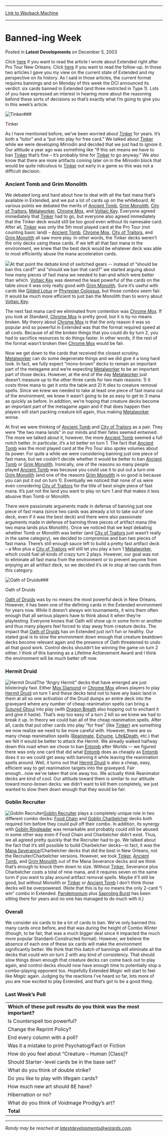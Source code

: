 
---
[Link to Wayback Machine](https://web.archive.org/web/20160508003259/http://magic.wizards.com/en/articles/archive/latest-developments/banned-ing-week-2003-12-05)

[_metadata_:generator]:- "Drupal 7 (http://drupal.org)"
[_metadata_:node]:- "288286"
[_metadata_:publish_date]:- "2003-12-05"
[_metadata_:source]:- "div-main-content"
[_metadata_:title]:- "Banned-ing Week"
[_metadata_:wayback_capture_timestamp]:- "2016-05-08 00:32:59"
[_metadata_:wayback_raw_url]:- "https://web.archive.org/web/20160508003259id_/http://magic.wizards.com/en/articles/archive/latest-developments/banned-ing-week-2003-12-05"
[_metadata_:wayback_url]:- "http://magic.wizards.com/en/articles/archive/latest-developments/banned-ing-week-2003-12-05"
---


Banned-ing Week
===============



 Posted in **Latest Developments**
 on December 5, 2003 











Click [here](http://archive.wizards.com/Magic/Magazine/Article.aspx?x=mtgcom/daily/rb96) if you want to read the article I wrote about Extended right after Pro Tour New Orleans. Click [here](http://archive.wizards.com/Magic/Magazine/Article.aspx?x=mtgcom/daily/rb97) if you want to read the follow-up. In those two articles I gave you my view on the current state of Extended and my perspective on its history. As I said in those articles, the current format requires bannings and on Monday of this week the DCI announced its verdict: six cards banned in Extended (and three restricted in Type 1). Lots of you have expressed an interest in hearing more about the reasoning behind these sorts of decisions so that’s exactly what I’m going to give you in this week’s article.


![Tinker](http://gatherer.wizards.com/Handlers/Image.ashx?size=small&type=card&name=Tinker&options=)### 


Tinker


As I have mentioned before, we’ve been worried about [Tinker](http://gatherer.wizards.com/Pages/Card/Details.aspx?name=Tinker) for years. It’s both a “tutor” and a “put into play for free card.” We talked about [Tinker](http://gatherer.wizards.com/Pages/Card/Details.aspx?name=Tinker) while we were developing *Mirrodin* and decided that we just had to ignore it. Our attitude a year ago was something like “If this set means we have to ban [Tinker](http://gatherer.wizards.com/Pages/Card/Details.aspx?name=Tinker) that’s fine – it’s probably time for [Tinker](http://gatherer.wizards.com/Pages/Card/Details.aspx?name=Tinker) to go anyway.” We also know that there are more artifacts coming later on in the *Mirrodin* block that would be quite ridiculous to [Tinker](http://gatherer.wizards.com/Pages/Card/Details.aspx?name=Tinker) out early in a game so this was not a difficult decision.



### Ancient Tomb and Grim Monolith


We debated long and hard about how to deal with all the fast mana that’s available in Extended, and we put a lot of cards up on the whiteboard. At various points we debated the merits of [Ancient Tomb](http://gatherer.wizards.com/Pages/Card/Details.aspx?name=Ancient+Tomb), [Grim Monolith](http://gatherer.wizards.com/Pages/Card/Details.aspx?name=Grim+Monolith), [City of Traitors](http://gatherer.wizards.com/Pages/Card/Details.aspx?name=City+of+Traitors), [Metalworker](http://gatherer.wizards.com/Pages/Card/Details.aspx?name=Metalworker), [Chrome Mox](http://gatherer.wizards.com/Pages/Card/Details.aspx?name=Chrome+Mox), and [Voltaic Key](http://gatherer.wizards.com/Pages/Card/Details.aspx?name=Voltaic+Key). Everyone agreed immediately that [Tinker](http://gatherer.wizards.com/Pages/Card/Details.aspx?name=Tinker) had to go, but everyone also agreed immediately that the Tinker deck would still be too good even without its namesake card. After all, [Tinker](http://gatherer.wizards.com/Pages/Card/Details.aspx?name=Tinker) was only the 5th most played card at the Pro Tour (not counting basic land) – [Ancient Tomb](http://gatherer.wizards.com/Pages/Card/Details.aspx?name=Ancient+Tomb), [Chrome Mox](http://gatherer.wizards.com/Pages/Card/Details.aspx?name=Chrome+Mox), [City of Traitors](http://gatherer.wizards.com/Pages/Card/Details.aspx?name=City+of+Traitors), and [Grim Monolith](http://gatherer.wizards.com/Pages/Card/Details.aspx?name=Grim+Monolith) all saw more play. In other words, the Tinker decks weren’t the only decks using these cards. If we left all that fast mana in the environment, we knew that the best deck would be whatever deck was able to most efficiently abuse the mana acceleration cards.


![](https://media.wizards.com/legacy/global/images/mtgcom_daily_rb100_pic1_en.jpg)At that point the debate kind of switched gears -- instead of “should be ban this card?” and “should we ban that card?” we started arguing about how many pieces of fast mana we needed to ban and which were better than which. [Voltaic Key](http://gatherer.wizards.com/Pages/Card/Details.aspx?name=Voltaic+Key) was deemed the least powerful of the cards on the table since it was only really good with [Grim Monolith](http://gatherer.wizards.com/Pages/Card/Details.aspx?name=Grim+Monolith). Sure it’s useful with cards like [Gilded Lotus](http://gatherer.wizards.com/Pages/Card/Details.aspx?name=Gilded+Lotus) or [Phyrexian Colossus](http://gatherer.wizards.com/Pages/Card/Details.aspx?name=Phyrexian+Colossus), but those combos seem fair. It would be much more efficient to just ban the Monolith than to worry about [Voltaic Key](http://gatherer.wizards.com/Pages/Card/Details.aspx?name=Voltaic+Key).


The next fast mana card we eliminated from contention was [Chrome Mox](http://gatherer.wizards.com/Pages/Card/Details.aspx?name=Chrome+Mox). If you look at Standard, [Chrome Mox](http://gatherer.wizards.com/Pages/Card/Details.aspx?name=Chrome+Mox) is pretty good, but it is by no means broken. My theory about [Chrome Mox](http://gatherer.wizards.com/Pages/Card/Details.aspx?name=Chrome+Mox) is that the only reason it was so popular and so powerful in Extended was that the format required speed at all costs. Because of all the broken things that you could do by turn 2, you had to sacrifice resources to do things faster. In other words, if the rest of the format wasn’t broken then [Chrome Mox](http://gatherer.wizards.com/Pages/Card/Details.aspx?name=Chrome+Mox) would be fair.


Now we get down to the cards that received the closest scrutiny. [Metalworker](http://gatherer.wizards.com/Pages/Card/Details.aspx?name=Metalworker) can do some degenerate things and we did give it a long hard look. In fact, we fully expect “mono-brown” decks to remain an important part of the metagame and we’re expecting [Metalworker](http://gatherer.wizards.com/Pages/Card/Details.aspx?name=Metalworker) to be an important part of those decks. However, at the end of the day [Metalworker](http://gatherer.wizards.com/Pages/Card/Details.aspx?name=Metalworker) just doesn’t measure up to the other three cards for two main reasons: 1) It costs three mana to get it onto the table and 2) It dies to creature removal spells. Since we knew we needed to take at least one piece of fast mana out of the environment, we knew it wasn’t going to be as easy to get to 3 mana as quickly as before. In addition, we’re hoping that creature decks become an important part of the metagame again and if that does happen then players will start packing creature kill again, thus making [Metalworker](http://gatherer.wizards.com/Pages/Card/Details.aspx?name=Metalworker) worse.


At first we were thinking of [Ancient Tomb](http://gatherer.wizards.com/Pages/Card/Details.aspx?name=Ancient+Tomb) and [City of Traitors](http://gatherer.wizards.com/Pages/Card/Details.aspx?name=City+of+Traitors) as a pair. They were “the two mana lands” in our minds and their fates seemed entwined. The more we talked about it, however, the more [Ancient Tomb](http://gatherer.wizards.com/Pages/Card/Details.aspx?name=Ancient+Tomb) seemed a full notch better. In particular, it’s a lot better on turn 1. The fact that [Ancient Tomb](http://gatherer.wizards.com/Pages/Card/Details.aspx?name=Ancient+Tomb) was the most played card at the Pro Tour also spoke volumes about its power. For quite a while we were considering banning just one piece of fast mana, but we couldn’t decide whether it would be better to ban [Ancient Tomb](http://gatherer.wizards.com/Pages/Card/Details.aspx?name=Ancient+Tomb) or [Grim Monolith](http://gatherer.wizards.com/Pages/Card/Details.aspx?name=Grim+Monolith). Ironically, one of the reasons so many people played [Ancient Tomb](http://gatherer.wizards.com/Pages/Card/Details.aspx?name=Ancient+Tomb) was because you could use it to put out a turn one [Grim Monolith](http://gatherer.wizards.com/Pages/Card/Details.aspx?name=Grim+Monolith) (and one of the reasons [Grim Monolith](http://gatherer.wizards.com/Pages/Card/Details.aspx?name=Grim+Monolith) is so good is because you can put it out on turn 1). Eventually we noticed that none of us were even considering [City of Traitors](http://gatherer.wizards.com/Pages/Card/Details.aspx?name=City+of+Traitors) for the title of best single piece of fast mana. It’s just not the land you want to play on turn 1 and that makes it less abusive than Tomb or Monolith.


There were passionate arguments made in defense of banning just one piece of fast mana (since two cards was already a lot to take out of one deck, even if it was the best deck) and there were also passionate arguments made in defense of banning three pieces of artifact mana (the two mana lands plus Monolith). Once we noticed that we kept debating whether Tomb or Monolith was better (and [City of Traitors](http://gatherer.wizards.com/Pages/Card/Details.aspx?name=City+of+Traitors) just wasn’t really in the same category), we decided to compromise and ban two pieces of fast mana. There’s still enough sauce left to build a pretty fast artifact deck – a Mox plus a [City of Traitors](http://gatherer.wizards.com/Pages/Card/Details.aspx?name=City+of+Traitors) will still let you play a turn 1 [Metalworker](http://gatherer.wizards.com/Pages/Card/Details.aspx?name=Metalworker), which could fuel all kinds of crazy turn 2 plays. However, our goal was not to eliminate all fast mana from the environment or to prevent anyone from enjoying an all artifact deck, so we decided it’s ok to stop at two cards from this category.


![Oath of Druids](http://gatherer.wizards.com/Handlers/Image.ashx?size=small&type=card&name=Oath%20of%20Druids&options=)### 


Oath of Druids


[Oath of Druids](http://gatherer.wizards.com/Pages/Card/Details.aspx?name=Oath+of+Druids) was by no means the most powerful deck in New Orleans. However, it has been one of the defining cards in the Extended environment for years now. While it doesn’t always win tournaments, it wins them often enough that all serious players have to think about it when they’re playtesting. Everyone knows that Oath will show up in some form or another and thus many players feel forced to stay away from creature decks. The impact that [Oath of Druids](http://gatherer.wizards.com/Pages/Card/Details.aspx?name=Oath+of+Druids) has on Extended just isn’t fun or healthy. Our stated goal is to slow the environment down enough that creature beatdown decks become relevant again and the presence of Oath threatened to undo all that good work. Control decks shouldn’t be winning the game on turn 2 either. I think of this banning as a Lifetime Achievement Award and I think the environment will be much better off now.



### Hermit Druid



![Hermit Druid](http://gatherer.wizards.com/Handlers/Image.ashx?size=small&type=card&name=Hermit%20Druid&options=)The “Angry Hermit” decks that have emerged are just blisteringly fast. Either [Mox Diamond](http://gatherer.wizards.com/Pages/Card/Details.aspx?name=Mox+Diamond) or [Chrome Mox](http://gatherer.wizards.com/Pages/Card/Details.aspx?name=Chrome+Mox) allows players to play [Hermit Druid](http://gatherer.wizards.com/Pages/Card/Details.aspx?name=Hermit+Druid) on turn 1 and these decks tend not to have any basic land in them at all so one activation of the Druid dumps an entire deck into the graveyard where any number of cheap reanimation spells can bring a [Sutured Ghoul](http://gatherer.wizards.com/Pages/Card/Details.aspx?name=Sutured+Ghoul) into play (with [Dragon Breath](http://gatherer.wizards.com/Pages/Card/Details.aspx?name=Dragon+Breath) also hopping out to enchant it and give it haste). That’s way too easy of a turn 2 kill so we knew we had to break it up. In theory we could ban all of the cheap reanimation spells. After all, cards that put other cards into play “for free” (like [Tinker](http://gatherer.wizards.com/Pages/Card/Details.aspx?name=Tinker)) are something we now realize we need to be more careful with. However, there are so many cheap reanimation spells ([Reanimate](http://gatherer.wizards.com/Pages/Card/Details.aspx?name=Reanimate), [Exhume](http://gatherer.wizards.com/Pages/Card/Details.aspx?name=Exhume), [Life&Death](http://gatherer.wizards.com/Pages/Card/Details.aspx?name=Life%2FDeath), etc.) that we felt it would be better to attack the Hermit. We already walked halfway down this road when we chose to ban [Entomb](http://gatherer.wizards.com/Pages/Card/Details.aspx?name=Entomb) after Worlds –- we figured there was only one card that did what [Entomb](http://gatherer.wizards.com/Pages/Card/Details.aspx?name=Entomb) does as cheaply as [Entomb](http://gatherer.wizards.com/Pages/Card/Details.aspx?name=Entomb) does it so we could get away with banning it while leaving the reanimation spells around. Well, it turns out that [Hermit Druid](http://gatherer.wizards.com/Pages/Card/Details.aspx?name=Hermit+Druid) is also a cheap, easy, efficient way to get reanimation targets into the graveyard. Fair enough...now we’ve taken that one away too. We actually think Reanimator decks are kind of cool. Our attitude toward them is similar to our attitude toward mono-brown decks: we didn’t want to kill them completely, we just wanted to slow them down enough that they would be fair.



### Goblin Recruiter



![Goblin Recruiter](http://gatherer.wizards.com/Handlers/Image.ashx?size=small&type=card&name=Goblin%20Recruiter&options=)[Goblin Recruiter](http://gatherer.wizards.com/Pages/Card/Details.aspx?name=Goblin+Recruiter) plays a completely unique role in two different combo decks: [Food Chain](http://gatherer.wizards.com/Pages/Card/Details.aspx?name=Food+Chain) and [Goblin Charbelcher](http://gatherer.wizards.com/Pages/Card/Details.aspx?name=Goblin+Charbelcher) decks both required him before they could pull off their combo. In addition, its synergy with [Goblin Ringleader](http://gatherer.wizards.com/Pages/Card/Details.aspx?name=Goblin+Ringleader) was remarkable and probably could still be abused in some other way even if Food Chain and Charbelcher didn’t exist. Thus, we all agreed pretty quickly that the Recruiter had to go. We talked about the fact that it’s still possible to build Charbelcher decks–-in fact, it was the [Mana Severance](http://gatherer.wizards.com/Pages/Card/Details.aspx?name=Mana+Severance)/Charbelcher decks that did the best in New Orleans, not the Recruiter/Charbelcher versions. However, we took [Tinker](http://gatherer.wizards.com/Pages/Card/Details.aspx?name=Tinker), [Ancient Tomb](http://gatherer.wizards.com/Pages/Card/Details.aspx?name=Ancient+Tomb), and [Grim Monolith](http://gatherer.wizards.com/Pages/Card/Details.aspx?name=Grim+Monolith) out of the Mana Severance decks and we think that’s enough to knock them down to size. Without [Tinker](http://gatherer.wizards.com/Pages/Card/Details.aspx?name=Tinker), Severance plus Charbelcher costs a total of nine mana, and it requires seven on the same turm if you want to play around artifact removal spells. Maybe it’ll still be good, but without Monolith or [Tinker](http://gatherer.wizards.com/Pages/Card/Details.aspx?name=Tinker) or [Ancient Tomb](http://gatherer.wizards.com/Pages/Card/Details.aspx?name=Ancient+Tomb) I don’t think those decks will be overpowered. (Note that this is by no means the only 2-card “I win” combo in Extended. [Pandemonium](http://gatherer.wizards.com/Pages/Card/Details.aspx?name=Pandemonium) plus [Saproling Burst](http://gatherer.wizards.com/Pages/Card/Details.aspx?name=Saproling+Burst) has been sitting there for years and no one has managed to do much with it.)



### Overall


We consider six cards to be a lot of cards to ban. We’ve only banned this many cards once before, and that was during the height of Combo Winter (though, to be fair, that was a much bigger deal since it impacted the much more popular Standard-Constructed format). However, we believe the absence of each one of these six cards will make the environment significantly better. We think that this batch of bannings will eliminate all the decks that could win on turn 2 with any kind of consistency. That should slow things down enough that creature decks can come back out to play again, and control decks should now have enough time to potentially stop a combo-playing opponent too. Hopefully Extended *Magic* will start to feel like *Magic* again. Judging by the reactions I’ve heard so far, lots more of you are now excited to play Extended, and that’s got to be a good thing.


### Last Week’s Poll





|  |
| --- |
| **Which of these poll results do you think was the most important?**  |
| Is Counterspell too powerful? | 2312 | 29.3% |
| Change the Reprint Policy? | 2241 | 28.4% |
| End every column with a poll? | 722 | 9.1% |
| Was it a mistake to print Psychatog/Fact or Fiction | 621 | 7.9% |
| How do you feel about “Creature – Human [Class]? | 469 | 5.9% |
| Should Starter-level cards be in the base set? | 427 | 5.4% |
| What do you think of double strike? | 411 | 5.2% |
| Do you like to play with lifegain cards? | 222 | 2.8% |
| How much new art should 8E have? | 204 | 2.6% |
| Hibernation or no? | 197 | 2.5% |
| What do you think of Voidmage Prodigy’s art? | 68 | 0.9% |
| **Total** | **7894** | **100.0%** |




---

*Randy may be reached at [latestdevelopments@wizards.com](mailto:latestdevelopments@wizards.com).*








